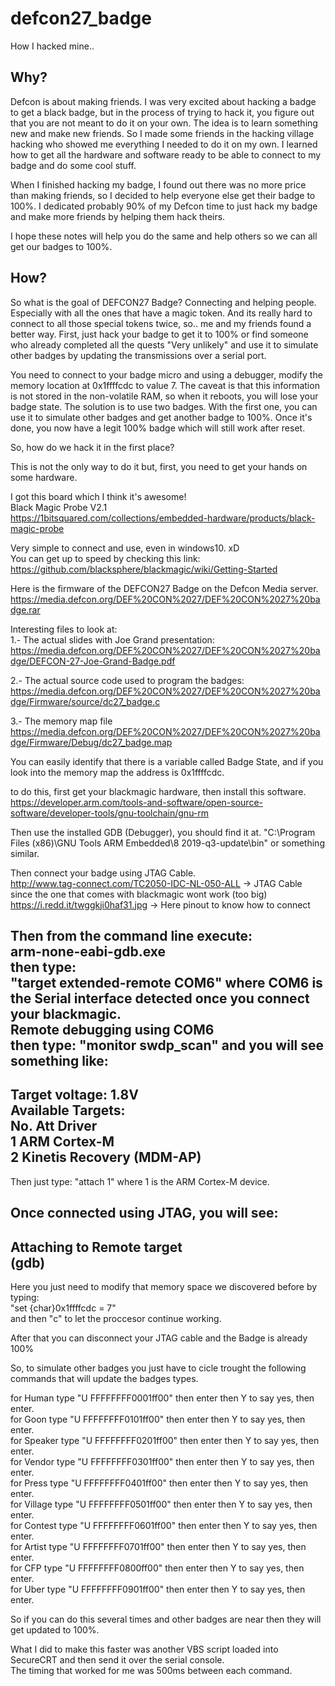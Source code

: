 # defcon27_badge
How I hacked mine..

Why?   
-----------------------------------  
Defcon is about making friends. I was very excited about hacking a badge to get a black badge, but in the process of trying to hack it, you figure out that you are not meant to do it on your own. The idea is to learn something new and make new friends. So I made some friends in the hacking village hacking who showed me everything I needed to do it on my own. I learned how to get all the hardware and software ready to be able to connect to my badge and do some cool stuff.   

When I finished hacking my badge, I found out there was no more price than making friends, so I decided to help everyone else get their badge to 100%. I dedicated probably 90% of my Defcon time to just hack my badge and make more friends by helping them hack theirs.    

I hope these notes will help you do the same and help others so we can all get our badges to 100%.   

How?   
-----------------------------------  
So what is the goal of DEFCON27 Badge? Connecting and helping people. Especially with all the ones that have a magic token. And its really hard to connect to all those special tokens twice, so.. me and my friends found a better way. First, just hack your badge to get it to 100% or find someone who already completed all the quests "Very unlikely" and use it to simulate other badges by updating the transmissions over a serial port.   

You need to connect to your badge micro and using a debugger, modify the memory location at 0x1ffffcdc to value 7. The caveat is that this information is not stored in the non-volatile RAM, so when it reboots, you will lose your badge state. The solution is to use two badges. With the first one, you can use it to simulate other badges and get another badge to 100%. Once it's done, you now have a legit 100% badge which will still work after reset.   

So, how do we hack it in the first place?   

This is not the only way to do it but, first, you need to get your hands on some hardware.   

I got this board which I think it's awesome!   
Black Magic Probe V2.1  
https://1bitsquared.com/collections/embedded-hardware/products/black-magic-probe   

Very simple to connect and use, even in windows10. xD   
You can get up to speed by checking this link:  
https://github.com/blacksphere/blackmagic/wiki/Getting-Started  

Here is the firmware of the DEFCON27 Badge on the Defcon Media server.   
https://media.defcon.org/DEF%20CON%2027/DEF%20CON%2027%20badge.rar  

Interesting files to look at:   
1.- The actual slides with Joe Grand presentation:    
 https://media.defcon.org/DEF%20CON%2027/DEF%20CON%2027%20badge/DEFCON-27-Joe-Grand-Badge.pdf  

2.- The actual source code used to program the badges:  
https://media.defcon.org/DEF%20CON%2027/DEF%20CON%2027%20badge/Firmware/source/dc27_badge.c  

3.- The memory map file  
https://media.defcon.org/DEF%20CON%2027/DEF%20CON%2027%20badge/Firmware/Debug/dc27_badge.map  

You can easily identify that there is a variable called Badge State, and if you look into the memory map the address is 0x1ffffcdc.  

to do this, first get your blackmagic hardware, then install this software.   
https://developer.arm.com/tools-and-software/open-source-software/developer-tools/gnu-toolchain/gnu-rm  

Then use the installed GDB (Debugger), you should find it at. "C:\Program Files (x86)\GNU Tools ARM Embedded\8 2019-q3-update\bin\" or something similar.   

Then connect your badge using JTAG Cable.  
http://www.tag-connect.com/TC2050-IDC-NL-050-ALL -> JTAG Cable since the one that comes with blackmagic wont work (too big)  
https://i.redd.it/twggkji0haf31.jpg -> Here pinout to know how to connect  

Then from the command line execute:  
arm-none-eabi-gdb.exe  
then type:   
"target  extended-remote COM6" where COM6 is the Serial interface detected once you connect your blackmagic.  
Remote debugging using COM6  
then type: "monitor swdp_scan" and you will see something like:  
-----------------------------------------------------  
Target voltage: 1.8V  
Available Targets:  
No. Att Driver  
 1      ARM Cortex-M  
 2      Kinetis Recovery (MDM-AP)  
-----------------------------------------------------   
Then just type: "attach 1" where 1 is the ARM Cortex-M device.   

Once connected using JTAG, you will see:  
-----------------------------------------------------  
Attaching to Remote target  
(gdb)  
------------------------------------------------------  
Here you just need to modify that memory space we discovered before by typing:  
"set {char}0x1ffffcdc = 7"  
and then "c" to let the proccesor continue working.   

After that you can disconnect your JTAG cable and the Badge is already 100%   

So, to simulate other badges you just have to cicle trought the following commands that will update the badges types.   

for Human type "U FFFFFFFF0001ff00" then enter then Y to say yes, then enter.   
for Goon type "U FFFFFFFF0101ff00" then enter then Y to say yes, then enter.   
for Speaker type "U FFFFFFFF0201ff00" then enter then Y to say yes, then enter.   
for Vendor type "U FFFFFFFF0301ff00" then enter then Y to say yes, then enter.  
for Press type "U FFFFFFFF0401ff00" then enter then Y to say yes, then enter.  
for Village type "U FFFFFFFF0501ff00" then enter then Y to say yes, then enter.  
for Contest type "U FFFFFFFF0601ff00" then enter then Y to say yes, then enter.  
for Artist type "U FFFFFFFF0701ff00" then enter then Y to say yes, then enter.  
for CFP type "U FFFFFFFF0800ff00" then enter then Y to say yes, then enter.  
for Uber type "U FFFFFFFF0901ff00" then enter then Y to say yes, then enter.  

So if you can do this several times and other badges are near then they will get updated to 100%.   

What I did to make this faster was another VBS script loaded into SecureCRT and then send it over the serial console.   
The timing that worked for me was 500ms between each command.   
